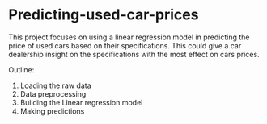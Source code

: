 # Predicting-used-car-prices
This project focuses on using a linear regression model in predicting the price of used cars based on their specifications. This could give a car dealership insight on the specifications with the most effect on cars prices.

Outline:
1. Loading the raw data
2. Data preprocessing
3. Building the Linear regression model
4. Making predictions

